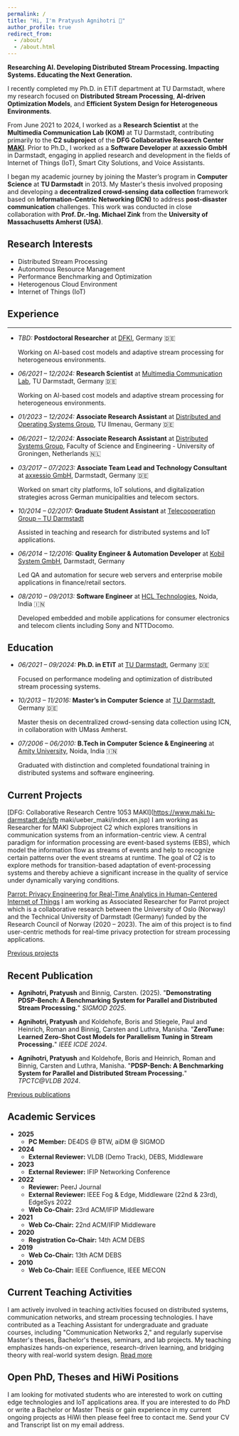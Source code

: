 ```yaml
---
permalink: /
title: "Hi, I'm Pratyush Agnihotri 🙏"
author_profile: true
redirect_from: 
  - /about/
  - /about.html
---
```


**Researching AI. Developing Distributed Stream Processing. Impacting Systems. Educating the Next Generation.**

I recently completed my Ph.D. in ETiT department at TU Darmstadt, where my research focused on **Distributed Stream Processing**, **AI-driven Optimization Models**, and **Efficient System Design for Heterogeneous Environments**.

From June 2021 to 2024, I worked as a **Research Scientist** at the **Multimedia Communication Lab (KOM)** at TU Darmstadt, contributing primarily to the **C2 subproject** of the **DFG Collaborative Research Center [MAKI](https://www.maki.tu-darmstadt.de/sfb_maki/ueber_maki/index.de.jsp)**. Prior to Ph.D., I worked as a **Software Developer** at **axxessio GmbH** in Darmstadt, engaging in applied research and development in the fields of Internet of Things (IoT), Smart City Solutions, and Voice Assistants.

I began my academic journey by joining the Master’s program in **Computer Science** at **TU Darmstadt** in 2013. My Master's thesis involved proposing and developing a **decentralized crowd-sensing data collection** framework based on **Information-Centric Networking (ICN)** to address **post-disaster communication** challenges. This work was conducted in close collaboration with **Prof. Dr.-Ing. Michael Zink** from the **University of Massachusetts Amherst (USA)**.

Research Interests
------
* Distributed Stream Processing
* Autonomous Resource Management
* Performance Benchmarking and Optimization
* Heterogenous Cloud Environment
* Internet of Things (IoT)


Experience
------

<section class="project-wrapper single-col-max-width py-5 px-4 mx-auto">
  <div class="section-row">
    <!--<h3 class="section-title">Experience</h3>-->
    <hr>
    <ul>
      <li>
        <p><em>TBD:</em> <strong>Postdoctoral Researcher</strong> at <a href="https://dfki.de/">DFKI</a>, Germany 🇩🇪 </p>
        <p>Working on AI-based cost models and adaptive stream processing for heterogeneous environments.</p>
      </li>
      <li>
        <p><em>06/2021 – 12/2024:</em> <strong>Research Scientist</strong> at <a href="https://www.kom.tu-darmstadt.de/">Multimedia Communication Lab</a>, TU Darmstadt, Germany 🇩🇪 </p>
        <p>Working on AI-based cost models and adaptive stream processing for heterogeneous environments.</p>
      </li>
      <li>
        <p><em>01/2023 – 12/2024:</em> <strong>Associate Research Assistant</strong> at <a href="https://www.tu-ilmenau.de/universitaet/fakultaeten/fakultaet-informatik-und-automatisierung/profil/institute-und-fachgebiete/institut-fuer-praktische-informatik/fachgebiet-verteilte-systeme-und-betriebssysteme">Distributed and Operating Systems Group</a>, TU Ilmenau, Germany 🇩🇪 </p>
      </li>
      <li>
        <p><em>06/2021 – 12/2024:</em> <strong>Associate Research Assistant</strong> at <a href="https://www.cs.rug.nl/ds/">Distributed Systems Group</a>, Faculty of Science and Engineering - University of Groningen, Netherlands 🇳🇱 </p>
      </li>
      <li>
        <p><em>03/2017 – 07/2023:</em> <strong>Associate Team Lead and Technology Consultant</strong> at <a href="https://www.axxessio.com/">axxessio GmbH</a>, Darmstadt, Germany 🇩🇪 </p>
        <p>Worked on smart city platforms, IoT solutions, and digitalization strategies across German municipalities and telecom sectors.</p>
      </li>
      <li>
        <p><em>10/2014 – 02/2017:</em> <strong>Graduate Student Assistant</strong> at <a href="https://www.informatik.tu-darmstadt.de/telekooperation/">Telecooperation Group – TU Darmstadt</a></p>
        <p>Assisted in teaching and research for distributed systems and IoT applications.</p>
      </li>
      <li>
        <p><em>06/2014 – 12/2016:</em> <strong>Quality Engineer & Automation Developer</strong> at <a href="https://www.kobil.com/">Kobil System GmbH</a>, Darmstadt, Germany</p>
        <p>Led QA and automation for secure web servers and enterprise mobile applications in finance/retail sectors.</p>
      </li>
      <li>
        <p><em>08/2010 – 09/2013:</em> <strong>Software Engineer</strong> at <a href="https://www.hcltech.com/">HCL Technologies</a>, Noida, India 🇮🇳</p>
        <p>Developed embedded and mobile applications for consumer electronics and telecom clients including Sony and NTTDocomo.</p>
      </li>
    </ul>
    </div>
</section>

Education
------

<section class="project-wrapper single-col-max-width py-5 px-4 mx-auto">
  <div class="section-row">
    <ul>
      <li>
        <p><em>06/2021 – 09/2024:</em> <strong>Ph.D. in ETiT</strong> at <a href="https://www.tu-darmstadt.de/">TU Darmstadt</a>, Germany 🇩🇪 </p>
        <p>Focused on performance modeling and optimization of distributed stream processing systems.</p>
      </li>
      <li>
        <p><em>10/2013 – 11/2016:</em> <strong>Master’s in Computer Science</strong> at <a href="https://www.tu-darmstadt.de/">TU Darmstadt</a>, Germany 🇩🇪</p>
        <p>Master thesis on decentralized crowd-sensing data collection using ICN, in collaboration with UMass Amherst.</p>
      </li>
      <li>
        <p><em>07/2006 – 06/2010:</em> <strong>B.Tech in Computer Science & Engineering</strong> at <a href="https://www.amity.edu/">Amity University</a>, Noida, India 🇮🇳 </p>
        <p>Graduated with distinction and completed foundational training in distributed systems and software engineering.</p>
      </li>
    </ul>
  </div>
</section>


Current Projects
-----
[DFG: Collaborative Research Centre 1053 MAKI](https://www.maki.tu-darmstadt.de/sfb
maki/ueber_maki/index.en.jsp) I am working as Researcher for MAKI Subproject C2 which explores transitions in communication systems from an information-centric view. A central paradigm for
information processing are event-based systems (EBS), which model the information flow as streams of events and help to recognize certain patterns over the event streams at runtime. The goal of C2 is to explore methods for transition-based adaptation of event-processing systems and thereby
achieve a significant increase in the quality of service under dynamically varying conditions.

[Parrot: Privacy Engineering for Real-Time Analytics in Human-Centered Internet of Things](https://www.maki.tu-darmstadt.de/sfbmaki/ueber_maki/index.en.jsp) I am working as Associated Researcher for Parrot project which is a collaborative research between the University of Oslo (Norway) and the Technical University of Darmstadt (Germany) funded by the Research Council of Norway (2020 – 2023). The aim of this project is to find user-centric methods for real-time privacy protection for stream processing applications.

[Previous projects](https://pratyushagnihotri.github.io/projects/)


Recent Publication
-----

* <b>Agnihotri, Pratyush</b> and Binnig, Carsten. (2025). &quot;**Demonstrating PDSP-Bench: A Benchmarking System for Parallel and Distributed Stream Processing.**&quot; <i>SIGMOD 2025</i>.

* <b>Agnihotri, Pratyush</b> and Koldehofe, Boris and Stiegele, Paul and Heinrich, Roman and Binnig, Carsten and Luthra, Manisha. &quot;**ZeroTune: Learned Zero-Shot Cost Models for Parallelism Tuning in Stream Processing.**&quot; <i>IEEE ICDE 2024</i>.

* <b>Agnihotri, Pratyush</b> and Koldehofe, Boris and Heinrich, Roman and Binnig, Carsten and Luthra, Manisha. &quot;**PDSP-Bench: A Benchmarking System for Parallel and Distributed Stream Processing.**&quot; <i>TPCTC@VLDB 2024</i>.

[Previous publications](https://pratyushagnihotri.github.io/publications/)

Academic Services
------

<ul>
  <li><strong>2025</strong>
    <ul>
      <li><strong>PC Member:</strong> DE4DS @ BTW, aiDM @ SIGMOD</li>
    </ul>
  </li>
  <li><strong>2024</strong>
    <ul>
      <li><strong>External Reviewer:</strong> VLDB (Demo Track), DEBS, Middleware</li>
    </ul>
  </li>
  <li><strong>2023</strong>
    <ul>
      <li><strong>External Reviewer:</strong> IFIP Networking Conference</li>
    </ul>
  </li>
  <li><strong>2022</strong>
    <ul>
      <li><strong>Reviewer:</strong> PeerJ Journal</li>
      <li><strong>External Reviewer:</strong> IEEE Fog & Edge, Middleware (22nd & 23rd), EdgeSys 2022</li>
      <li><strong>Web Co-Chair:</strong> 23rd ACM/IFIP Middleware</li>
    </ul>
  </li>
  <li><strong>2021</strong>
    <ul>
      <li><strong>Web Co-Chair:</strong> 22nd ACM/IFIP Middleware</li>
    </ul>
  </li>
  <li><strong>2020</strong>
    <ul>
      <li><strong>Registration Co-Chair:</strong> 14th ACM DEBS</li>
    </ul>
  </li>
  <li><strong>2019</strong>
    <ul>
      <li><strong>Web Co-Chair:</strong> 13th ACM DEBS</li>
    </ul>
  </li>
  <li><strong>2010</strong>
    <ul>
      <li><strong>Web Co-Chair:</strong> IEEE Confluence, IEEE MECON</li>
    </ul>
  </li>
</ul>



Current Teaching Activities
-----

I am actively involved in teaching activities focused on distributed systems, communication networks, and stream processing technologies. I have contributed as a Teaching Assistant for undergraduate and graduate courses, including "Communication Networks 2," and regularly supervise Master's theses, Bachelor's theses, seminars, and lab projects. My teaching emphasizes hands-on experience, research-driven learning, and bridging theory with real-world system design. [Read more](https://pratyushagnihotri.github.io/teaching/)


Open PhD, Theses and HiWi Positions
-----
I am looking for motivated students who are interested to work on cutting edge technologies and IoT applications area. If you are interested to do PhD or write a Bachelor or Master Thesis or gain experience in my current ongoing projects as HiWi then please feel free to contact me. Send your CV and Transcript list on my email address. 